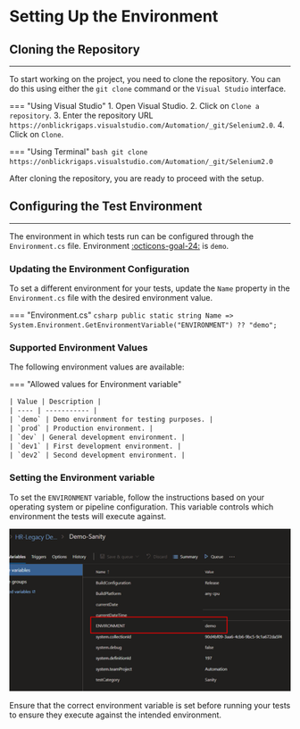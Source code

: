 # Setting Up the Environment

## **Cloning the Repository**

---

To start working on the project, you need to clone the repository. You can do this using either the `git clone` command or the `Visual Studio` interface.

=== "Using Visual Studio"
	1. Open Visual Studio.
	2. Click on `Clone a repository`.
	3. Enter the repository URL `https://onblickrigaps.visualstudio.com/Automation/_git/Selenium2.0`.
	4. Click on `Clone`.

=== "Using Terminal"
	```bash
	git clone https://onblickrigaps.visualstudio.com/Automation/_git/Selenium2.0
	```

After cloning the repository, you are ready to proceed with the setup.

## **Configuring the Test Environment**

---

The environment in which tests run can be configured through the `Environment.cs` file. Environment [:octicons-goal-24:](../getting-started/conventions.md/#default) is `demo`.

### Updating the Environment Configuration

To set a different environment for your tests, update the `Name` property in the `Environment.cs` file with the desired environment value.

=== "Environment.cs"
	```csharp
	public static string Name => System.Environment.GetEnvironmentVariable("ENVIRONMENT") ?? "demo";
	```

### Supported Environment Values

The following environment values are available: 

=== "Allowed values for Environment variable"
	
	| Value | Description |
	| ---- | ----------- |
	| `demo` | Demo environment for testing purposes. |
	| `prod` | Production environment. |
	| `dev` | General development environment. |
	| `dev1` | First development environment. |
	| `dev2` | Second development environment. |

### Setting the Environment variable

To set the `ENVIRONMENT` variable, follow the instructions based on your operating system or pipeline configuration. This variable controls which environment the tests will execute against.

![Environment Variable](../assets/images/env.png)

Ensure that the correct environment variable is set before running your tests to ensure they execute against the intended environment.